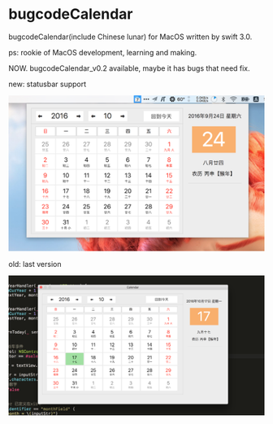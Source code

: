 # bugcodeCalendar
bugcodeCalendar(include Chinese lunar) for MacOS written by swift 3.0.

ps: rookie of MacOS development, learning and making.

NOW. bugcodeCalendar_v0.2 available, maybe it has bugs that need fix.

new: statusbar support

![](https://github.com/bugcoding/macOSCalendar/blob/master/screenshots/macCalendar_v0.2.png)



old: last version

![](https://github.com/bugcoding/macOSCalendar/blob/master/screenshots/bugcodeCalendar_v0.11.png)
